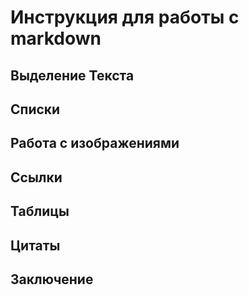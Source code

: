 # Инструкция для работы с markdown

## Выделение Текста

## Списки

## Работа с изображениями

## Ссылки

## Таблицы

## Цитаты

## Заключение